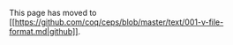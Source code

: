 This page has moved to [[https://github.com/coq/ceps/blob/master/text/001-v-file-format.md|github]].
